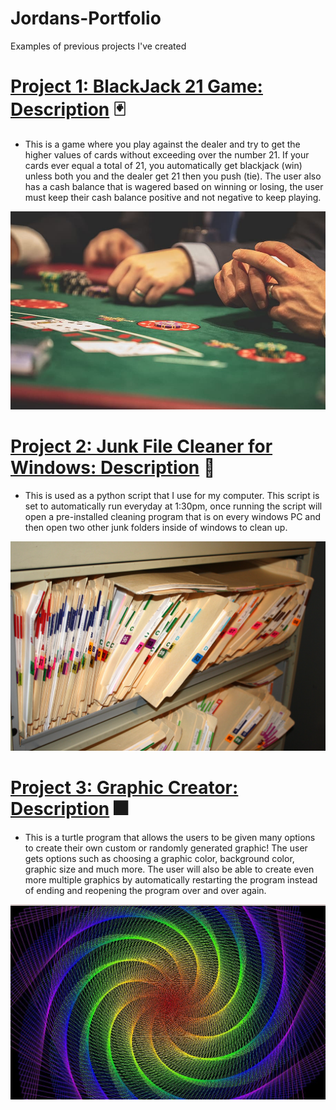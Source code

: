 # Jordans-Portfolio
Examples of previous projects I've created

# [Project 1: BlackJack 21 Game: Description](https://github.com/JordanLeich/Python-Blackjack-21-Game) :black_joker:
- This is a game where you play against the dealer and try to get the higher values of cards without exceeding over the number 21. If your cards ever equal a total of 21, you automatically get blackjack (win) unless both you and the dealer get 21 then you push (tie). The user also has a cash balance that is wagered based on winning or losing, the user must keep their cash balance positive and not negative to keep playing.

![BlackJack](images/blackjack.jpg "BlackJack 21 Game")

# [Project 2: Junk File Cleaner for Windows: Description](https://github.com/JordanLeich/Junk-File-Cleaner) :open_file_folder:
- This is used as a python script that I use for my computer. This script is set to automatically run everyday at 1:30pm, once running the script will open a pre-installed cleaning program that is on every windows PC and then open two other junk folders inside of windows to clean up.

![Junk](images/junk.jpg "Junk Folders")

# [Project 3: Graphic Creator: Description](https://github.com/JordanLeich/Graphic-Creator) :fireworks:
- This is a turtle program that allows the users to be given many options to create their own custom or randomly generated graphic! The user gets options such as choosing a graphic color, background color, graphic size and much more. The user will also be able to create even more multiple graphics by automatically restarting the program instead of ending and reopening the program over and over again.

![Graphic](images/graphic.jpg "Custom Graphics")
